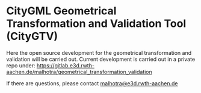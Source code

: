 # CityGML Geometrical Transformation and Validation Tool (CityGTV)

Here the open source development for the geometrical transformation and validation will be carried out. Current development is carried out in a private repo under: https://gitlab.e3d.rwth-aachen.de/malhotra/geometrical_transformation_validation

If there are questions, please contact malhotra@e3d.rwth-aachen.de